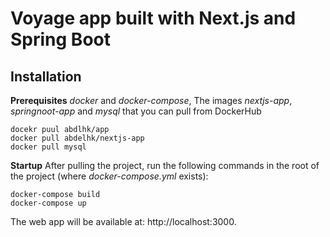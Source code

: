 # Voyage app built with Next.js and Spring Boot

## Installation

**Prerequisites**
*docker* and *docker-compose*,
The images *nextjs-app*, *springnoot-app* and *mysql* that you can pull from DockerHub

    docekr puul abdlhk/app
    docker pull abdelhk/nextjs-app
    docker pull mysql

**Startup**
After pulling the project, run the following commands in the root of the project (where *docker-compose.yml* exists):

    docker-compose build
    docker-compose up

The web app will be available at:
http://localhost:3000.

